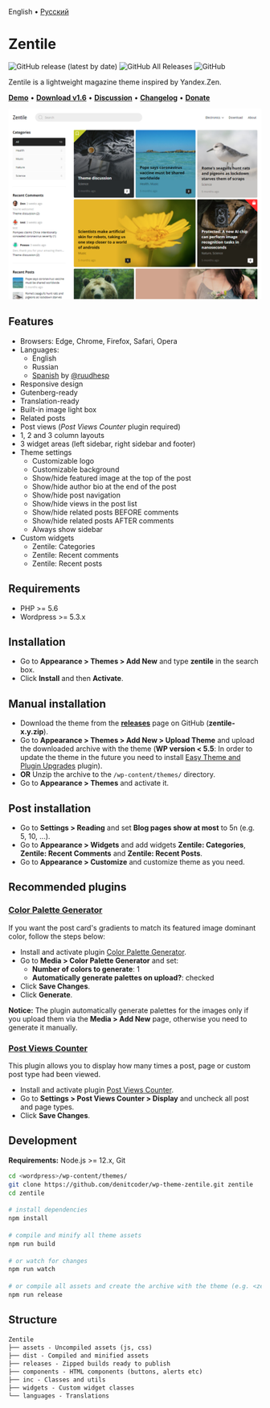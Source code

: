 English • [Русский](https://github.com/denitcoder/wp-theme-zentile/blob/master/README.ru.md)

# Zentile

![GitHub release (latest by date)](https://img.shields.io/github/v/release/denitcoder/wp-theme-zentile?style=flat-square)
![GitHub All Releases](https://img.shields.io/github/downloads/denitcoder/wp-theme-zentile/total?style=flat-square)
![GitHub](https://img.shields.io/github/license/denitcoder/wp-theme-zentile?style=flat-square)

Zentile is a lightweight magazine theme inspired by Yandex.Zen.

**[Demo](https://wpshowcase.site/)** • **[Download v1.6](https://github.com/denitcoder/wp-theme-zentile/releases/download/v1.6/zentile-1.6.zip)** • **[Discussion](https://wpshowcase.site/2020/05/04/theme-discussion/)** • **[Changelog](https://github.com/denitcoder/wp-theme-zentile/releases)** • **[Donate](https://gumroad.com/l/zentile)**

![Screenshot](screenshot.png)

## Features

- Browsers: Edge, Chrome, Firefox, Safari, Opera
- Languages:
    - English
    - Russian
    - [Spanish](https://translate.wordpress.org/locale/es/default/wp-themes/zentile/) by [@ruudhesp](https://twitter.com/ruudhesp)
- Responsive design
- Gutenberg-ready
- Translation-ready
- Built-in image light box
- Related posts
- Post views (*Post Views Counter* plugin required)
- 1, 2 and 3 column layouts
- 3 widget areas (left sidebar, right sidebar and footer)
- Theme settings
    - Customizable logo
    - Customizable background
    - Show/hide featured image at the top of the post
    - Show/hide author bio at the end of the post
    - Show/hide post navigation
    - Show/hide views in the post list
    - Show/hide related posts BEFORE comments
    - Show/hide related posts AFTER comments
    - Always show sidebar
- Custom widgets
    - Zentile: Categories
    - Zentile: Recent comments
    - Zentile: Recent posts

## Requirements

- PHP >= 5.6
- Wordpress >= 5.3.x

## Installation

- Go to **Appearance > Themes > Add New** and type **zentile** in the search box.
- Click **Install** and then **Activate**.

## Manual installation

- Download the theme from the **[releases](https://github.com/denitcoder/wp-theme-zentile/releases)** page on GitHub (**zentile-x.y.zip**).
- Go to **Appearance > Themes > Add New > Upload Theme** and upload the downloaded archive with the theme (**WP version < 5.5**: In order to update the theme in the future you need to install [Easy Theme and Plugin Upgrades](https://wordpress.org/plugins/easy-theme-and-plugin-upgrades/) plugin).
- **OR** Unzip the archive to the `/wp-content/themes/` directory.
- Go to **Appearance > Themes** and activate it.

## Post installation

- Go to **Settings > Reading** and set **Blog pages show at most** to 5n (e.g. 5, 10, ...).
- Go to **Appearance > Widgets** and add widgets **Zentile: Categories**, **Zentile: Recent Comments** and **Zentile: Recent Posts**.
- Go to **Appearance > Customize** and customize theme as you need.

## Recommended plugins

### **[Color Palette Generator](https://wordpress.org/plugins/color-palette-generator/)**

If you want the post card's gradients to match its featured image dominant color, follow the steps below:

- Install and activate plugin [Color Palette Generator](https://wordpress.org/plugins/color-palette-generator/).
- Go to **Media > Color Palette Generator** and set:
    - **Number of colors to generate**: 1
    - **Automatically generate palettes on upload?**: checked
- Click **Save Changes**.
- Click **Generate**.

**Notice:** The plugin automatically generate palettes for the images only if you upload them via the **Media > Add New** page, otherwise you need to generate it manually.

### **[Post Views Counter](https://wordpress.org/plugins/post-views-counter/)**

This plugin allows you to display how many times a post, page or custom post type had been viewed.

- Install and activate plugin [Post Views Counter](https://wordpress.org/plugins/post-views-counter/).
- Go to **Settings > Post Views Counter > Display** and uncheck all post and page types.
- Click **Save Changes**.

## Development

**Requirements:** Node.js >= 12.x, Git

```bash
cd <wordpress>/wp-content/themes/
git clone https://github.com/denitcoder/wp-theme-zentile.git zentile
cd zentile

# install dependencies
npm install

# compile and minify all theme assets
npm run build

# or watch for changes
npm run watch

# or compile all assets and create the archive with the theme (e.g. <zentile>/releases/zentile-x.y.zip)
npm run release
```

## Structure

```
Zentile
├── assets - Uncompiled assets (js, css)
├── dist - Compiled and minified assets
├── releases - Zipped builds ready to publish
├── components - HTML components (buttons, alerts etc)
├── inc - Classes and utils
├── widgets - Custom widget classes
└── languages - Translations
```
